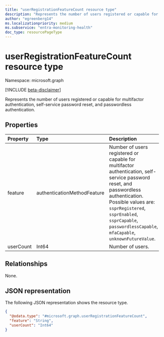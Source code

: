 ```yaml
---
title: "userRegistrationFeatureCount resource type"
description: "Represents the number of users registered or capable for multifactor authentication, self-service password reset, and passwordless authentication."
author: "egreenberg14"
ms.localizationpriority: medium
ms.subservice: "entra-monitoring-health"
doc_type: resourcePageType
---
```


# userRegistrationFeatureCount resource type

Namespace: microsoft.graph

[!INCLUDE [beta-disclaimer](../../includes/beta-disclaimer.md)]

Represents the number of users registered or capable for multifactor authentication, self-service password reset, and passwordless authentication.

## Properties

|Property|Type|Description|
|:---|:---|:---|
|feature|authenticationMethodFeature|Number of users registered or capable for multifactor authentication, self-service password reset, and passwordless authentication. Possible values are: `ssprRegistered`, `ssprEnabled`, `ssprCapable`, `passwordlessCapable`, `mfaCapable`, `unknownFutureValue`.|
|userCount|Int64|Number of users.|

## Relationships

None.

## JSON representation

The following JSON representation shows the resource type.

<!-- {
  "blockType": "resource",
  "@odata.type": "microsoft.graph.userRegistrationFeatureCount"
}
-->
``` json
{
  "@odata.type": "#microsoft.graph.userRegistrationFeatureCount",
  "feature": "String",
  "userCount": "Int64"
}
```
